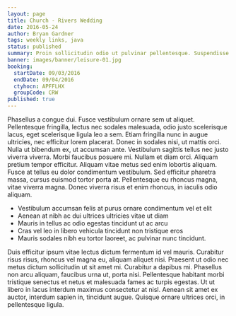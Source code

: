 ```yaml
---
layout: page
title: Church - Rivers Wedding
date: 2016-05-24
author: Bryan Gardner
tags: weekly links, java
status: published
summary: Proin sollicitudin odio ut pulvinar pellentesque. Suspendisse cursus non.
banner: images/banner/leisure-01.jpg
booking:
  startDate: 09/03/2016
  endDate: 09/04/2016
  ctyhocn: APFFLHX
  groupCode: CRW
published: true
---
```

Phasellus a congue dui. Fusce vestibulum ornare sem ut aliquet. Pellentesque fringilla, lectus nec sodales malesuada, odio justo scelerisque lacus, eget scelerisque ligula leo a sem. Etiam fringilla nunc in augue ultricies, nec efficitur lorem placerat. Donec in sodales nisi, ut mattis orci. Nulla ut bibendum ex, ut accumsan ante. Vestibulum sagittis tellus nec justo viverra viverra. Morbi faucibus posuere mi. Nullam et diam orci. Aliquam pretium tempor efficitur. Aliquam vitae metus sed enim lobortis aliquam. Fusce at tellus eu dolor condimentum vestibulum. Sed efficitur pharetra massa, cursus euismod tortor porta at. Pellentesque eu rhoncus magna, vitae viverra magna. Donec viverra risus et enim rhoncus, in iaculis odio aliquam.

* Vestibulum accumsan felis at purus ornare condimentum vel et elit
* Aenean at nibh ac dui ultrices ultricies vitae ut diam
* Mauris in tellus ac odio egestas tincidunt ut ac arcu
* Cras vel leo in libero vehicula tincidunt non tristique eros
* Mauris sodales nibh eu tortor laoreet, ac pulvinar nunc tincidunt.

Duis efficitur ipsum vitae lectus dictum fermentum id vel mauris. Curabitur risus risus, rhoncus vel magna eu, aliquam aliquet nisi. Praesent ut odio nec metus dictum sollicitudin ut sit amet mi. Curabitur a dapibus mi. Phasellus non arcu aliquam, faucibus urna ut, porta nisi. Pellentesque habitant morbi tristique senectus et netus et malesuada fames ac turpis egestas. Ut ut libero in lacus interdum maximus consectetur at nisl. Aenean sit amet ex auctor, interdum sapien in, tincidunt augue. Quisque ornare ultrices orci, in pellentesque ligula.
